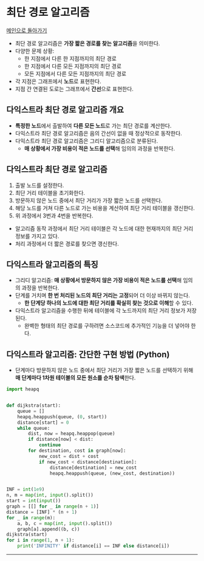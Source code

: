 # 최단 경로 알고리즘

[메인으로 돌아가기](../../README.md)

- 최단 경로 알고리즘은 **가장 짧은 경로를 찾는 알고리즘**을 의미한다.
- 다양한 문제 상황:
  - 한 지점에서 다른 한 지점까지의 최단 경로
  - 한 지점에서 다른 모든 지점까지의 최단 경로
  - 모든 지점에서 다른 모든 지점까지의 최단 경로
- 각 지점은 그래프에서 **노드**로 표현한다.
- 지점 간 연결된 도로는 그래프에서 **간선**으로 표현한다.

## 다익스트라 최단 경로 알고리즘 개요

- **특정한 노드**에서 출발하여 **다른 모든 노드**로 가는 최단 경로를 계산한다.
- 다익스트라 최단 경로 알고리즘은 음의 간선이 없을 때 정상적으로 동작한다.
- 다익스트라 최단 경로 알고리즘은 그리디 알고리즘으로 분류된다.
  - **매 상황에서 가장 비용이 적은 노드를 선택**해 임의의 과정을 반복한다.

## 다익스트라 최단 경로 알고리즘

1. 출발 노드를 설정한다.
2. 최단 거리 테이블을 초기화한다.
3. 방문하지 않은 노드 중에서 최단 거리가 가장 짧은 노드를 선택한다.
4. 해당 노드를 거쳐 다른 노드로 가는 비용을 계산하여 최단 거리 테이블을 갱신한다.
5. 위 과정에서 3번과 4번을 반복한다.

- 알고리즘 동작 과정에서 최단 거리 테이블은 각 노드에 대한 현재까지의 최단 거리 정보를 가지고 있다.
- 처리 과정에서 더 짧은 경로를 찾으면 갱신한다.

## 다익스트라 알고리즘의 특징

- 그리디 알고리즘: **매 상황에서 방문하지 않은 가장 비용이 적은 노드를 선택**해 임의의 과정을 반복한다.
- 단계를 거치며 **한 번 처리된 노드의 최단 거리는 고정**되어 더 이상 바뀌지 않는다.
  - **한 단계당 하나의 노드에 대한 최단 거리를 확실히 찾는 것으로 이해**할 수 있다.
- 다익스트라 알고리즘을 수행한 뒤에 테이블에 각 노드까지의 최단 거리 정보가 저장된다.
  - 완벽한 형태의 최단 경로를 구하려면 소스코드에 추가적인 기능을 더 넣어야 한다.

## 다익스트라 알고리즘: 간단한 구현 방법 (Python)

- 단계마다 방문하지 않은 노드 중에서 최단 거리가 가장 짧은 노드를 선택하기 위해 **매 단계마다 1차원 테이블의 모든 원소를 순차 탐색**한다.

```python
import heapq


def dijkstra(start):
    queue = []
    heapq.heappush(queue, (0, start))
    distance[start] = 0
    while queue:
        dist, now = heapq.heappop(queue)
        if distance[now] < dist:
            continue
        for destination, cost in graph[now]:
            new_cost = dist + cost
            if new_cost < distance[destination]:
                distance[destination] = new_cost
                heapq.heappush(queue, (new_cost, destination))


INF = int(1e9)
n, m = map(int, input().split())
start = int(input())
graph = [[] for _ in range(n + 1)]
distance = [INF] * (n + 1)
for _ in range(m):
    a, b, c = map(int, input().split())
    graph[a].append((b, c))
dijkstra(start)
for i in range(1, n + 1):
    print('INFINITY' if distance[i] == INF else distance[i])
```

---
